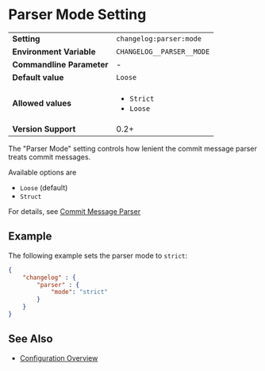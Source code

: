<!--
  <auto-generated>
    The contents of this file were generated by a tool.
    Any changes to this file will be overwritten.
    To change the content of this file, edit 'parser-mode.md.scriban'
  </auto-generated>
-->
# Parser Mode Setting

<table>
<tr>
    <td><b>Setting</b></td>
    <td><code>changelog:parser:mode</code></td>
</tr>
<tr>
    <td><b>Environment Variable</b></td>
    <td><code>CHANGELOG__PARSER__MODE</code></td>
</tr>
<tr>
    <td><b>Commandline Parameter</b></td>
    <td>
        -
    </td>
</tr>
<tr>
    <td><b>Default value</b></td>
    <td>
        <code>Loose</code>
    </td>
</tr>
<tr>
    <td><b>Allowed values</b></td>
    <td>
        <ul>
            <li><code>Strict</code></li>
            <li><code>Loose</code></li>
        </ul>
    </td>
</tr>

<tr>
    <td><b>Version Support</b></td>
    <td>0.2+</td>
</tr>
</table>

The "Parser Mode" setting controls how lenient the commit message parser treats commit messages.

Available options are

- `Loose` (default)
- `Struct`

For details, see [Commit Message Parser](../../commit-message-parser.md)

## Example

The following example sets the parser mode to `strict`:

```json
{
    "changelog" : {
        "parser" : {
            "mode": "strict"
        }
    }
}
```

## See Also

- [Configuration Overview](../../configuration.md)
